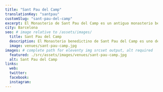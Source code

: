 ```yaml
---
title: "Sant Pau del Camp"
translationKey: "santpau"
customSlug: "sant-pau-del-camp"
excerpt: El Monasterio de Sant Pau del Camp es un antiguo monasterio benedictino situado en el barrio del Raval de Barcelona. Es uno de los edificios románicos mejor conservados de la ciudad.
city: Barcelona
seo: # image relative to /assets/images/
  title: Sant Pau del Camp
  description: El Monasterio benedictino de Sant Pau del Camp es uno de los edificios románicos mejor conservados de Barcelona
  image: venues/sant-pau-camp.jpg
images: # complete path for eleventy img srcset output, alt required
  featured: ./src/assets/images/venues/sant-pau-camp.jpg
  alt: Sant Pau del Camp
links:
  web:
  twitter:
  facebook:
  instagram:
---
```

